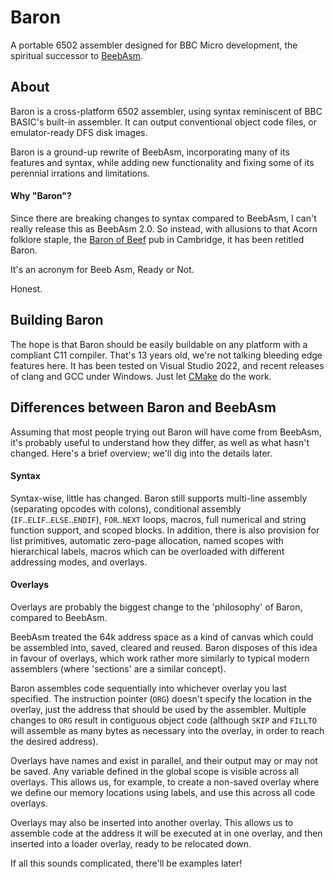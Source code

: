 # Baron #
A portable 6502 assembler designed for BBC Micro development, the spiritual successor to [BeebAsm](https://github.com/stardot/beebasm).

## About ##
Baron is a cross-platform 6502 assembler, using syntax reminiscent of BBC BASIC's built-in assembler. It can output conventional object code files, or emulator-ready DFS disk images.

Baron is a ground-up rewrite of BeebAsm, incorporating many of its features and syntax, while adding new functionality and fixing some of its perennial irrations and limitations.

#### Why "Baron"? ####
Since there are breaking changes to syntax compared to BeebAsm, I can't really release this as BeebAsm 2.0. So instead, with allusions to that Acorn folklore staple, the [Baron of Beef](https://www.upi.com/Archives/1984/12/24/Their-bits-are-worse-than-their-bytes/9853472712400/) pub in Cambridge, it has been retitled Baron.

It's an acronym for Beeb Asm, Ready or Not.

Honest.

## Building Baron ##
The hope is that Baron should be easily buildable on any platform with a compliant C11 compiler. That's 13 years old, we're not talking bleeding edge features here. It has been tested on Visual Studio 2022, and recent releases of clang and GCC under Windows. Just let [CMake](https://cmake.org/) do the work.

## Differences between Baron and BeebAsm ##
Assuming that most people trying out Baron will have come from BeebAsm, it's probably useful to understand how they differ, as well as what hasn't changed. Here's a brief overview; we'll dig into the details later.

#### Syntax ####
Syntax-wise, little has changed. Baron still supports multi-line assembly (separating opcodes with colons), conditional assembly (`IF`..`ELIF`..`ELSE`..`ENDIF`), `FOR`..`NEXT` loops, macros, full numerical and string function support, and scoped blocks. In addition, there is also provision for list primitives, automatic zero-page allocation, named scopes with hierarchical labels, macros which can be overloaded with different addressing modes, and overlays.

#### Overlays ####
Overlays are probably the biggest change to the 'philosophy' of Baron, compared to BeebAsm.

BeebAsm treated the 64k address space as a kind of canvas which could be assembled into, saved, cleared and reused. Baron disposes of this idea in favour of overlays, which work rather more similarly to typical modern assemblers (where 'sections' are a similar concept).

Baron assembles code sequentially into whichever overlay you last specified. The instruction pointer (`ORG`) doesn't specify the location in the overlay, just the address that should be used by the assembler. Multiple changes to `ORG` result in contiguous object code (although `SKIP` and `FILLTO` will assemble as many bytes as necessary into the overlay, in order to reach the desired address).

Overlays have names and exist in parallel, and their output may or may not be saved. Any variable defined in the global scope is visible across all overlays. This allows us, for example, to create a non-saved overlay where we define our memory locations using labels, and use this across all code overlays.

Overlays may also be inserted into another overlay. This allows us to assemble code at the address it will be executed at in one overlay, and then inserted into a loader overlay, ready to be relocated down.

If all this sounds complicated, there'll be examples later!
